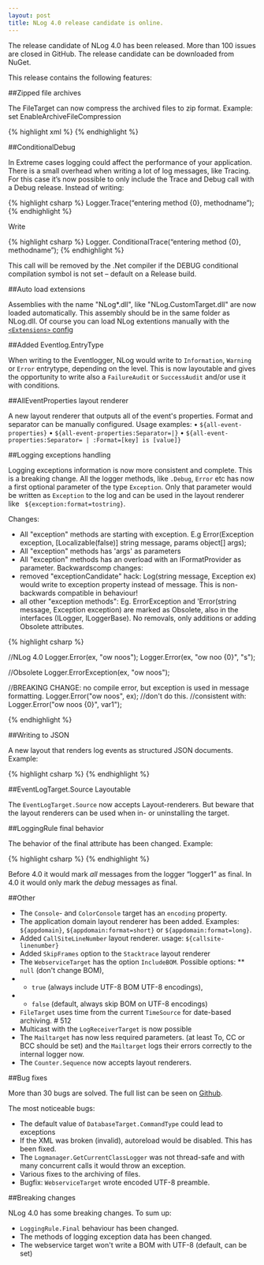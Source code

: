 ```yaml
---
layout: post
title: NLog 4.0 release candidate is online.
---
```


The release candidate of NLog 4.0 has been released. More than 100 issues are closed in GitHub. The release candidate can be downloaded from NuGet. 

This release contains the following features:

##Zipped file archives

The FileTarget can now compress the archived files to zip format. 
Example: set EnableArchiveFileCompression

{% highlight xml %}
  <target name="file" xsi:type="File"
      layout="${longdate} ${logger} ${message}" 
      fileName="${basedir}/logs/logfile.txt" 
      archiveFileName="${basedir}/archives/log.{#}.txt"
      archiveEvery="Day"
      archiveNumbering="Rolling"
      maxArchiveFiles="7"
    enableArchiveFileCompression ="true" />
{% endhighlight %}

##ConditionalDebug

In Extreme cases logging could affect the performance of your application. There is a small overhead when writing a lot of log messages, like Tracing.
For this case it’s now possible to only include the Trace and Debug call with a Debug release. 
Instead of writing:

{% highlight csharp %}
Logger.Trace(“entering method {0}, methodname”);
{% endhighlight %}

Write

{% highlight csharp %}
Logger. ConditionalTrace(“entering method {0}, methodname”);
{% endhighlight %}

This call will be removed by the .Net compiler if the DEBUG conditional compilation symbol is not set – default on a Release build.

##Auto load extensions

Assemblies with the name "NLog*.dll", like "NLog.CustomTarget.dll" are now loaded automatically. This assembly should be in the same folder as NLog.dll.
Of course you can load NLog extentions manually with the [`<Extensions>` config]( https://github.com/nlog/nlog/wiki/How-to-write-a-Target#how-to-use-the-newly-created-target)

##Added Eventlog.EntryType

When writing to the Eventlogger, NLog would write to `Information`, `Warning` or `Error` entrytype, depending on the level. This is now layoutable and gives the opportunity to write also a `FailureAudit` or `SuccessAudit` and/or use it with conditions.

##AllEventProperties layout renderer

A new layout renderer that outputs all of the event's properties. Format and separator can be manually configured.
Usage examples:
•	`${all-event-properties}`
•	`${all-event-properties:Separator=|}`
•	`${all-event-properties:Separator= | :Format=[key] is [value]}`

##Logging exceptions handling

Logging exceptions information is now more consistent and complete. This is a breaking change.
All the logger methods, like `.Debug`, `Error` etc has now a first optional parameter of the type `Exception`. Only that parameter would be written as `Exception` to the log and can be used in the layout renderer like ` ${exception:format=tostring}`. 

Changes:

*	All "exception" methods are starting with exception. E.g Error(Exception exception, [Localizable(false)] string message, params object[] args);
*	All "exception" methods has 'args' as parameters
*	All "exception" methods has an overload with an IFormatProvider as parameter.
Backwardscomp changes:
*	removed "exceptionCandidate" hack: Log(string message, Exception ex) would write to exception property instead of message. This is non-backwards compatible in behaviour!
*	all other "exception methods": Eg. ErrorException and 'Error(string message, Exception exception) are marked as Obsolete, also in the interfaces (ILogger, ILoggerBase). No removals, only additions or adding Obsolete attributes.

{% highlight csharp %}

//NLog 4.0
Logger.Error(ex, "ow noos");
Logger.Error(ex, "ow noo {0}", "s");

//Obsolete
Logger.ErrorException(ex, "ow noos");

//BREAKING CHANGE: no compile error, but exception is used in message formatting.
Logger.Error("ow noos", ex); //don't do this.
//consistent with:
Logger.Error("ow noos {0}", var1");

{% endhighlight %}


##Writing to JSON

A new layout that renders log events as structured JSON documents.
Example:

{% highlight csharp %}
<target name="jsonFile" xsi:type="File" fileName="${logFileNamePrefix}.json">
      <layout xsi:type="JsonLayout">
              <attribute name="time" layout="${longdate}" />
              <attribute name="level" layout="${level:upperCase=true}"/>
              <attribute name="message" layout="${message}" />
              <attribute name="callsite" layout="${callsite:includeSourcePath=true}" />
              <attribute name="stacktrace" layout="${stacktrace:topFrames=10}" />
              <attribute name="exception" layout="${exception:format=ToString}"/>
       </layout>
</target>
{% endhighlight %}

##EventLogTarget.Source Layoutable

The `EventLogTarget.Source` now accepts Layout-renderers. But beware that the layout renderers can be used when in- or uninstalling the target. 


##LoggingRule final behavior

The behavior of the final attribute has been changed. Example:

{% highlight csharp %}
<logger name="logger1" level="Debug"  final=”true”  />
{% endhighlight %}

Before 4.0 it would mark _all_ messages from the logger “logger1” as final. In 4.0 it would only mark the _debug_ messages as final. 


##Other

*	The `Console`- and `ColorConsole` target has an `encoding` property.
*	The application domain layout renderer has been added. Examples: `${appdomain}`, `${appdomain:format=short}` or `${appdomain:format=long}`.
*	Added `CallSiteLineNumber` layout renderer. usage: `${callsite-linenumber}`
*	Added `SkipFrames` option to the `Stacktrace` layout renderer
*	The `WebserviceTarget` has the option `IncludeBOM`. Possible options: 
**	`null` (don't change BOM),
* *	`true` (always include UTF-8 BOM UTF-8 encodings),
* *	`false` (default, always skip BOM on UTF-8 encodings)
*	`FileTarget` uses time from the current `TimeSource` for date-based archiving. # 512
*	Multicast with the `LogReceiverTarget` is now possible
*	The `Mailtarget` has now less required parameters. (at least To, CC or BCC should be set) and the `Mailtarget` logs their errors correctly to the internal logger now. 
* The `Counter.Sequence` now accepts layout renderers.

##Bug fixes

More than 30 bugs are solved. The full list can be seen on [Github](https://github.com/NLog/NLog/issues?utf8=%E2%9C%93&q=milestone%3A4.0+is%3Aclosed+label%3Abug).

The most noticeable bugs:

*	The default value of `DatabaseTarget.CommandType` could lead to exceptions
*	If the XML was broken (invalid), autoreload would be disabled. This has been fixed.
*	The `Logmanager.GetCurrentClassLogger` was not thread-safe and with many concurrent calls it would throw an exception.
*	Various fixes to the archiving of files.
*	Bugfix: `WebserviceTarget` wrote encoded UTF-8 preamble.


##Breaking changes

NLog 4.0 has some breaking changes. To sum up:

*	`LoggingRule.Final` behaviour has been changed.
*	The methods of logging exception data has been changed.
*	The webservice target won't write a BOM with UTF-8 (default, can be set)

